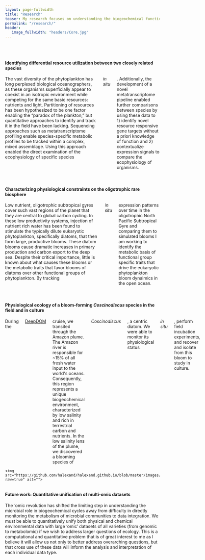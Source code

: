 ```yaml
---
layout: page-fullwidth
title: "Research"
teaser: My research focuses on understanding the biogeochemical functioning and physiological ecology of eukaryotic phytoplankton in a changing ocean. In particular, I am interested in the maintenance of genetic diversity in these populations and the role of biodiversity in ecosystem functioning. I use a combination of culture- and field-based experiments and 'omic techniques to address these questions.
permalink: "/research/"
header:
   image_fullwidth: "headers/Core.jpg"
---
```

<br>
<br>
  <h4>Identifying differential resource utilization between two closely related species</h4>
<div class="row">
  <div class="medium-8 columns">
The vast diversity of the phytoplankton has long perplexed biological oceanographers, as these organisms superficially appear to coexist in an isotropic environment while competing for the same basic resources: nutrients and light. Partitioning of resources has been hypothesized to be one factor enabling the “paradox of the plankton,” but quantitative approaches to identify and track it in the field have been lacking. Sequencing approaches such as metatranscriptome profiling enable species-specific metabolic profiles to be tracked within a complex, mixed assemblage. Using this approach enabled the direct examination of the ecophysiology of specific species <i>in situ</i>. Additionally, the development of a novel metatranscriptome pipeline enabled further comparisons between species by using these data to 1) identify novel resource responsive gene targets without a priori knowledge of function and 2) contextualize expression signals to compare the ecophysiology of organisms. 
    </div>
  <div class="medium-4 columns">
  <img src="https://github.com/halexand/halexand.github.io/blob/master/images/CellMap_NB.png?raw=true" alt="">
    </div>
</div>

<br>
<br>

 <h4>Characterizing physiological constraints on the oligotrophic rare biosphere</h4>
<div class="row">
  <div class="medium-4 columns">
    <img src="https://github.com/halexand/halexand.github.io/blob/master/images/diatom_heat.png?raw=true" alt="">
    </div>
  <div class="medium-8 columns">
Low nutrient, oligotrophic subtropical gyres cover such vast regions of the planet that they are central to global carbon cycling. In these low productivity systems, injection of nutrient rich water has been found to stimulate the typically dilute eukaryotic phytoplankton, specifically diatoms, that then form large, productive blooms. These diatom blooms cause dramatic increases in primary production and carbon export to the deep sea. Despite their critical importance, little is known about what causes these blooms or the metabolic traits that favor blooms of diatoms over other functional groups of phytoplankton. By tracking <i>in situ</i> expression patterns over time in the oligotrophic North Pacific Subtropical Gyre and comparing them to simulated blooms I am working to identify the metabolic basis of functional group specific traits that drive the eukaryotic phytoplankton bloom dynaimics in the open ocean.
    </div>
</div>

<br>
<br>
 <h4>Physiological ecology of a bloom-forming <i>Coscinodiscus</i> species in the field and in culture</h4>

<div class="row">
  <div class="medium-8 columns">
  During the <a href="http://deep-dom.blogspot.com/">DeepDOM</a> cruise, we transited through the Amazon plume. The Amazon river is responsible for ~15% of all fresh water input to the world's oceans. Consequently, this region represents a unique biogeochemical environment, characterized by low salinity and rich in terrestrial carbon and nutrients. In the low salinity lens of the plume, we discovered a blooming species of <i>Coscinodiscus</i>, a centric diatom. We were able to monitor its physiological status <i>in situ</i>, perform field incubation experiments, and recover and isolate from this bloom to study in culture.
    </div>
  <div class="medium-4 columns">

    <img src="https://github.com/halexand/halexand.github.io/blob/master/images/Cosci.png?raw=true" alt="">
   </div>
</div>

<h4> Future work: Quantitative unification of multi-omic datasets</h4>

The ‘omic revolution has shifted the limiting step in understanding the microbial role in biogeochemical cycles away from difficulty in directly monitoring the metabolism of microbial communities to data integration. We must be able to quantitatively unify both physical and chemical environmental data with large ‘omic’ datasets of all varieties (from genomic to metabolomic) if we wish to address larger questions of ecology. This is a computational and quantitative problem that is of great interest to me as I believe it will allow us not only to better address overarching questions, but that cross use of these data will inform the analysis and interpretation of each individual data type. 

